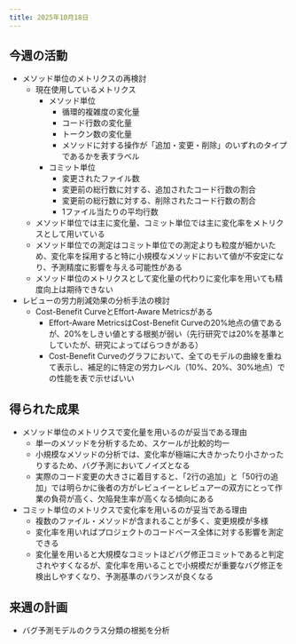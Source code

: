 ```yaml
---
title: 2025年10月18日
---
```

## 今週の活動
- メソッド単位のメトリクスの再検討
	- 現在使用しているメトリクス
		- メソッド単位
			- 循環的複雑度の変化量
			- コード行数の変化量
			- トークン数の変化量
			- メソッドに対する操作が「追加・変更・削除」のいずれのタイプであるかを表すラベル
		- コミット単位
			- 変更されたファイル数
			- 変更前の総行数に対する、追加されたコード行数の割合
			- 変更前の総行数に対する、削除されたコード行数の割合
			- 1ファイル当たりの平均行数
	- メソッド単位では主に変化量、コミット単位では主に変化率をメトリクスとして用いている
	- メソッド単位での測定はコミット単位での測定よりも粒度が細かいため、変化率を採用すると特に小規模なメソッドにおいて値が不安定になり、予測精度に影響を与える可能性がある
	- メソッド単位のメトリクスとして変化量の代わりに変化率を用いても精度向上は期待できない
- レビューの労力削減効果の分析手法の検討
	- Cost-Benefit CurveとEffort-Aware Metricsがある
		- Effort-Aware MetricsはCost-Benefit Curveの20%地点の値であるが、20%をしきい値とする根拠が弱い（先行研究では20%を基準としていたが、研究によってばらつきがある）
		- Cost-Benefit Curveのグラフにおいて、全てのモデルの曲線を重ねて表示し、補足的に特定の労力レベル（10%、20%、30%地点）での性能を表で示せばいい
## 得られた成果
- メソッド単位のメトリクスで変化量を用いるのが妥当である理由
	- 単一のメソッドを分析するため、スケールが比較的均一
	- 小規模なメソッドの分析では、変化率が極端に大きかったり小さかったりするため、バグ予測においてノイズとなる
	- 実際のコード変更の大きさに着目すると、「2行の追加」と「50行の追加」では明らかに後者の方がレビュイーとレビュアーの双方にとって作業の負荷が高く、欠陥発生率が高くなる傾向にある
- コミット単位のメトリクスで変化率を用いるのが妥当である理由
	- 複数のファイル・メソッドが含まれることが多く、変更規模が多様
	- 変化率を用いればプロジェクトのコードベース全体に対する影響を測定できる
	- 変化量を用いると大規模なコミットほどバグ修正コミットであると判定されやすくなるが、変化率を用いることで小規模だが重要なバグ修正を検出しやすくなり、予測基準のバランスが良くなる
## 来週の計画
- バグ予測モデルのクラス分類の根拠を分析